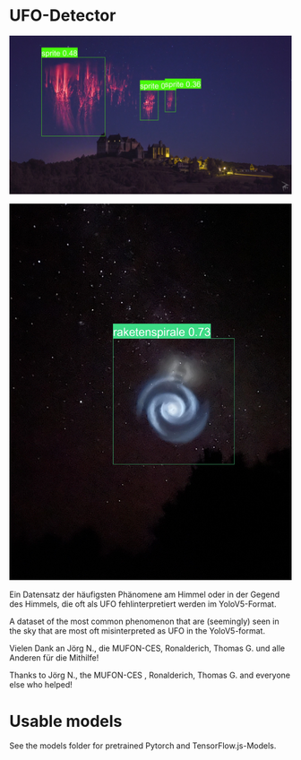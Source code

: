 # UFO-Detector

![Example](models/python/example.jpg)

![Example](models/python/raketenspirale.jpg)

Ein Datensatz der häufigsten Phänomene am Himmel oder in der Gegend des Himmels, die oft als UFO fehlinterpretiert werden im YoloV5-Format.

A dataset of the most common phenomenon that are (seemingly) seen in the sky that are most oft misinterpreted as UFO in the YoloV5-format.

Vielen Dank an Jörg N., die MUFON-CES, Ronalderich, Thomas G. und alle Anderen für die Mithilfe!

Thanks to Jörg N., the MUFON-CES , Ronalderich, Thomas G. and everyone else who helped!

# Usable models

See the models folder for pretrained Pytorch and TensorFlow.js-Models.
